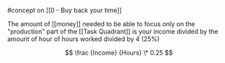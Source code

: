 #concept on [[0 - Buy back your time]]

The amount of [[money]] needed to be able to focus only on the "production" part of the [[Task Quadrant]] is your income divided by the amount of hour of hours worked divided by 4 (25%)

$$ \frac {Income} {Hours} \* 0.25 $$
